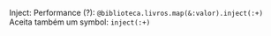 Inject:
Performance (?): `@biblioteca.livros.map(&:valor).inject(:+)`
Aceita também um symbol: `inject(:+)`
